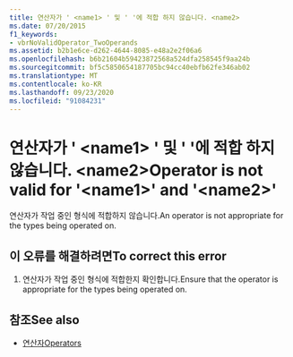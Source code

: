 ```yaml
---
title: 연산자가 ' <name1> ' 및 ' '에 적합 하지 않습니다. <name2>
ms.date: 07/20/2015
f1_keywords:
- vbrNoValidOperator_TwoOperands
ms.assetid: b2b1e6ce-d262-4644-8085-e48a2e2f06a6
ms.openlocfilehash: b6b21604b59423872568a524dfa258545f9aa24b
ms.sourcegitcommit: bf5c5850654187705bc94cc40ebfb62fe346ab02
ms.translationtype: MT
ms.contentlocale: ko-KR
ms.lasthandoff: 09/23/2020
ms.locfileid: "91084231"
---
```

# <a name="operator-is-not-valid-for-name1-and-name2"></a><span data-ttu-id="ba610-102">연산자가 ' \<name1> ' 및 ' '에 적합 하지 않습니다. \<name2></span><span class="sxs-lookup"><span data-stu-id="ba610-102">Operator is not valid for '\<name1>' and '\<name2>'</span></span>

<span data-ttu-id="ba610-103">연산자가 작업 중인 형식에 적합하지 않습니다.</span><span class="sxs-lookup"><span data-stu-id="ba610-103">An operator is not appropriate for the types being operated on.</span></span>  
  
## <a name="to-correct-this-error"></a><span data-ttu-id="ba610-104">이 오류를 해결하려면</span><span class="sxs-lookup"><span data-stu-id="ba610-104">To correct this error</span></span>  
  
1. <span data-ttu-id="ba610-105">연산자가 작업 중인 형식에 적합한지 확인합니다.</span><span class="sxs-lookup"><span data-stu-id="ba610-105">Ensure that the operator is appropriate for the types being operated on.</span></span>  
  
## <a name="see-also"></a><span data-ttu-id="ba610-106">참조</span><span class="sxs-lookup"><span data-stu-id="ba610-106">See also</span></span>

- [<span data-ttu-id="ba610-107">연산자</span><span class="sxs-lookup"><span data-stu-id="ba610-107">Operators</span></span>](../language-reference/operators/index.md)
